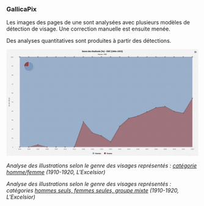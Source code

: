 ### GallicaPix

Les images des pages de une sont analysées avec plusieurs modèles de détection de visage. Une correction manuelle est ensuite menée.

Des analyses quantitatives sont produites à partir des détections.

[![Genres](https://github.com/ademec/Valda/blob/images/images/visuels/genres.jpg)](https://altomator.github.io/Introduction_to_Deep_Learning-2-Face_Detection/Excelsior/Graphes/faces-year-EN.htm)

*Analyse des illustrations selon le genre des visages représentés : [catégorie homme/femme](https://altomator.github.io/Introduction_to_Deep_Learning-2-Face_Detection/Excelsior/Graphes/faces-year-EN.htm) (1910-1920, L'Excelsior)*

*Analyse des illustrations selon le genre des visages représentés : catégories [hommes seuls, femmes seules, groupe mixte](https://altomator.github.io/Introduction_to_Deep_Learning-2-Face_Detection/Excelsior/Graphes/illustrations-genrees_an.htm) (1910-1920, L'Excelsior)*
